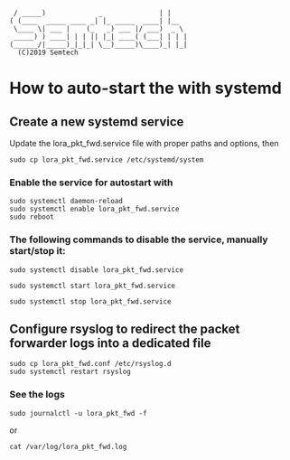 	 / _____)             _              | |
	( (____  _____ ____ _| |_ _____  ____| |__
	 \____ \| ___ |    (_   _) ___ |/ ___)  _ \
	 _____) ) ____| | | || |_| ____( (___| | | |
	(______/|_____)_|_|_| \__)_____)\____)_| |_|
	  (C)2019 Semtech

How to auto-start the with systemd
==================================

## Create a new systemd service

Update the lora_pkt_fwd.service file with proper paths and options, then

```console
sudo cp lora_pkt_fwd.service /etc/systemd/system
```

### Enable the service for autostart with

```console
sudo systemctl daemon-reload
sudo systemctl enable lora_pkt_fwd.service
sudo reboot
```

### The following commands to disable the service, manually start/stop it:

```console
sudo systemctl disable lora_pkt_fwd.service
```

```console
sudo systemctl start lora_pkt_fwd.service
```

```console
sudo systemctl stop lora_pkt_fwd.service
```

## Configure rsyslog to redirect the packet forwarder logs into a dedicated file

```console
sudo cp lora_pkt_fwd.conf /etc/rsyslog.d
sudo systemctl restart rsyslog
```

### See the logs

```console
sudo journalctl -u lora_pkt_fwd -f
```

or

```console
cat /var/log/lora_pkt_fwd.log
```